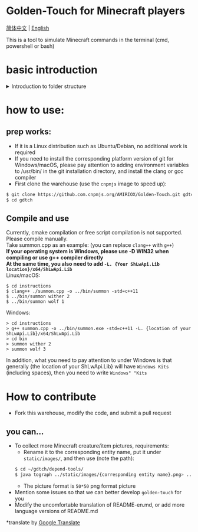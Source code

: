# Golden-Touch for Minecraft players
[简体中文](README.md) | [English](README-en.md)

This is a tool to simulate Minecraft commands in the terminal (cmd, powershell or bash)

# basic introduction
<details>
<summary>Introduction to folder structure</summary>
<ul>
<li> instructions: The main source file directory, each file is named `{MC instruction}.cpp, which provides the simulation effect of the corresponding instruction </li>
<li> depend-tools: Some dependent small tools, such as converting pictures into character paintings </li>
<li> static/entities_text_graph: store biological ASCII characters, used for console printing </li>
<li> static/images: store biological pictures, used to generate character paintings </li>
</ul>
</details>

# how to use:
## prep works:
* If it is a Linux distribution such as Ubuntu/Debian, no additional work is required  
* If you need to install the corresponding platform version of git for Windows/macOS, please pay attention to adding environment variables to /usr/bin/ in the git installation directory, and install the clang or gcc compiler   
* First clone the warehouse (use the `cnpmjs` image to speed up):  
```bash
$ git clone https://github.com.cnpmjs.org/AMIRIOX/Golden-Touch.git gdtch
$ cd gdtch
```

## Compile and use
Currently, cmake compilation or free script compilation is not supported.   
Please compile manually.   
Take summon.cpp as an example: (you can replace `clang++` with `g++`)   
**If your operating system is Windows, please use -D WIN32 when compiling or use g++ compiler directly**   
**At the same time, you also need to add `-L. {Your ShLwApi.Lib location}/x64/ShLwApi.Lib`**   
Linux/macOS:   
```
$ cd instructions
$ clang++ ./summon.cpp -o ../bin/summon -std=c++11
$ ../bin/summon wither 2
$ ../bin/summon wolf 1
```
Windows:   
```
> cd instructions
> g++ summon.cpp -o ../bin/summon.exe -std=c++11 -L. {location of your ShLwApi.Lib}/x64/ShLwApi.Lib
> cd bin
> summon wither 2
> summon wolf 3
```
In addition, what you need to pay attention to under Windows is that generally {the location of your ShLwApi.Lib} will have `Windows Kits` (including spaces), then you need to write `Windows" "Kits`

# How to contribute
* Fork this warehouse, modify the code, and submit a pull request
## you can...
* To collect more Minecraft creature/item pictures, requirements:
    * Rename it to the corresponding entity name, put it under `static/images/`, and then use (note the path):
    ```bash
    $ cd ~/gdtch/depend-tools/
    $ java tograph ../static/images/{corresponding entity name}.png> ../static/entities_text_graph/{corresponding entity name}.txt
    ```
    * The picture format is `50*50` png format picture
* Mention some issues so that we can better develop `golden-touch` for you
* Modify the uncomfortable translation of README-en.md, or add more language versions of README.md

*translate by [Google Translate](https://translate.google.cn/)